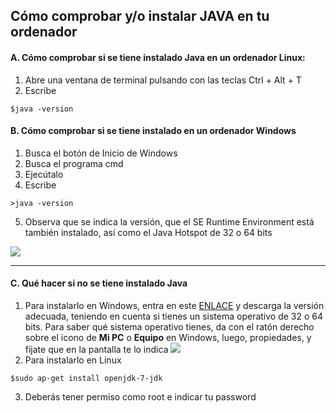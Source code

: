 ## Cómo comprobar y/o instalar JAVA en tu ordenador

#### A. Cómo comprobar si se tiene instalado Java en un ordenador Linux:
1. Abre una ventana de terminal pulsando con las teclas Ctrl + Alt + T
2. Escribe 
```
$java -version
```

#### B. Cómo comprobar si se tiene instalado en un ordenador Windows
1. Busca el botón de Inicio de Windows
2. Busca el programa cmd
3. Ejecútalo
4. Escribe
```
>java -version
```
5. Observa que se indica la versión, que el SE Runtime Environment está también instalado, así como el Java Hotspot de 32 o 64 bits


![](https://github.com/AntonioGPS/Practicas_BMS_Bioquimica/blob/master/1.%20Control%20Calidad%20Secuenciaci%C3%B3n%20NGS/Imagenes/JAVA_window.png)

- - -


#### C. Qué hacer si no se tiene instalado Java
1. Para instalarlo en Windows, entra en este [ENLACE](http://www.oracle.com/technetwork/java/javase/downloads/jdk7-downloads-1880260.html?ssSourceSiteId=otnes) y descarga la versión adecuada, teniendo en cuenta si tienes un sistema operativo de 32 o 64 bits. Para saber qué sistema operativo tienes, da con el ratón derecho sobre el icono de **Mi PC** o **Equipo** en Windows, luego, propiedades, y fíjate que en la pantalla te lo indica
![](https://github.com/AntonioGPS/Practicas_BMS_Bioquimica/blob/master/1.%20Control%20Calidad%20Secuenciaci%C3%B3n%20NGS/Imagenes/Windows32_o_64bit.png)
2. Para instalarlo en Linux
```
$sudo ap-get install openjdk-7-jdk
```
3. Deberás tener permiso como root e indicar tu password

